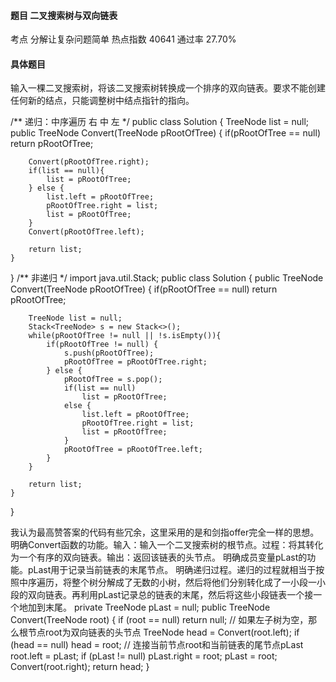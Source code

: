 #### 题目    二叉搜索树与双向链表

考点    分解让复杂问题简单	热点指数    40641	通过率    27.70%

#### 具体题目   

 输入一棵二叉搜索树，将该二叉搜索树转换成一个排序的双向链表。要求不能创建任何新的结点，只能调整树中结点指针的指向。


/** 递归：中序遍历 右 中 左 */
public class Solution {
    TreeNode list = null;
    public TreeNode Convert(TreeNode pRootOfTree) {
        if(pRootOfTree == null) return pRootOfTree;
        
        Convert(pRootOfTree.right);
        if(list == null){
            list = pRootOfTree;
        } else {
            list.left = pRootOfTree;
            pRootOfTree.right = list;
            list = pRootOfTree;
        }
        Convert(pRootOfTree.left);
        
        return list;
    }
}
/** 非递归 */
import java.util.Stack;
public class Solution {
    public TreeNode Convert(TreeNode pRootOfTree) {
        if(pRootOfTree == null) return pRootOfTree;
        
        TreeNode list = null;
        Stack<TreeNode> s = new Stack<>();
        while(pRootOfTree != null || !s.isEmpty()){
            if(pRootOfTree != null) {
                s.push(pRootOfTree);
                pRootOfTree = pRootOfTree.right;
            } else {
                pRootOfTree = s.pop();
                if(list == null)
                    list = pRootOfTree;
                else {
                    list.left = pRootOfTree;
                    pRootOfTree.right = list;
                    list = pRootOfTree;
                }
                pRootOfTree = pRootOfTree.left;
            }
        }
        
        return list;
    }
}

我认为最高赞答案的代码有些冗余，这里采用的是和剑指offer完全一样的思想。  明确Convert函数的功能。输入：输入一个二叉搜索树的根节点。过程：将其转化为一个有序的双向链表。输出：返回该链表的头节点。  明确成员变量pLast的功能。pLast用于记录当前链表的末尾节点。  明确递归过程。递归的过程就相当于按照中序遍历，将整个树分解成了无数的小树，然后将他们分别转化成了一小段一小段的双向链表。再利用pLast记录总的链表的末尾，然后将这些小段链表一个接一个地加到末尾。 private TreeNode pLast = null;
public TreeNode Convert(TreeNode root) {
 if (root == null)
     return null;
 // 如果左子树为空，那么根节点root为双向链表的头节点
 TreeNode head = Convert(root.left);
 if (head == null)
     head = root;
 // 连接当前节点root和当前链表的尾节点pLast
 root.left = pLast;
 if (pLast != null)
     pLast.right = root;
 pLast = root;
 Convert(root.right);
 return head;
} 
